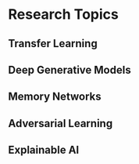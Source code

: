 # Research Topics
## Transfer Learning
## Deep Generative Models
## Memory Networks
## Adversarial Learning
## Explainable AI
